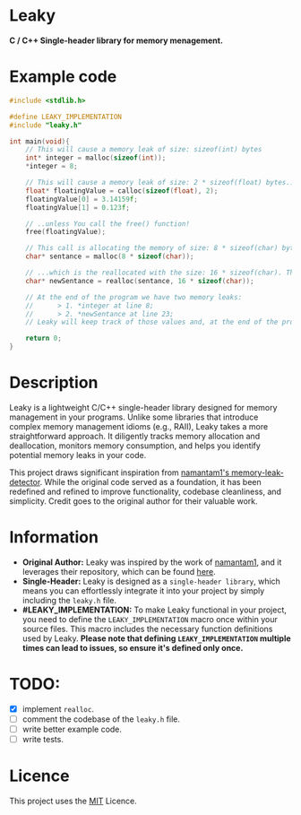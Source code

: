 # Leaky
<b>C / C++ Single-header library for memory menagement.</b>

# Example code
```c
#include <stdlib.h>

#define LEAKY_IMPLEMENTATION
#include "leaky.h"

int main(void){
    // This will cause a memory leak of size: sizeof(int) bytes
    int* integer = malloc(sizeof(int));
    *integer = 8;

    // This will cause a memory leak of size: 2 * sizeof(float) bytes...
    float* floatingValue = calloc(sizeof(float), 2);
    floatingValue[0] = 3.14159f;
    floatingValue[1] = 0.123f;

    // ..unless You call the free() function!
    free(floatingValue);

    // This call is allocating the memory of size: 8 * sizeof(char) bytes...
    char* sentance = malloc(8 * sizeof(char));

    // ...which is the reallocated with the size: 16 * sizeof(char). The reallocation will cause a memory leak, bacause the previous char* was freed during the process
    char* newSentance = realloc(sentance, 16 * sizeof(char));

    // At the end of the program we have two memory leaks:
    //      > 1. *integer at line 8;
    //      > 2. *newSentance at line 23;
    // Leaky will keep track of those values and, at the end of the program, it's going to give you a raport of every allocation, every freeing, how much memory you've allocated and freed and which variables cause the leaks!

    return 0;
}
```

# Description
Leaky is a lightweight C/C++ single-header library designed for memory management in your programs. Unlike some libraries that introduce complex memory management idioms (e.g., RAII), Leaky takes a more straightforward approach. It diligently tracks memory allocation and deallocation, monitors memory consumption, and helps you identify potential memory leaks in your code.

This project draws significant inspiration from [namantam1's memory-leak-detector](https://github.com/namantam1/memory-leak-detector). While the original code served as a foundation, it has been redefined and refined to improve functionality, codebase cleanliness, and simplicity. Credit goes to the original author for their valuable work.

# Information
- **Original Author:** Leaky was inspired by the work of [namantam1](https://github.com/namantam1), and it leverages their repository, which can be found [here](https://github.com/namantam1/memory-leak-detector).
- **Single-Header:** Leaky is designed as a `single-header library`, which means you can effortlessly integrate it into your project by simply including the `leaky.h` file.
- **#LEAKY_IMPLEMENTATION:** To make Leaky functional in your project, you need to define the `LEAKY_IMPLEMENTATION` macro once within your source files. This macro includes the necessary function definitions used by Leaky. **Please note that defining `LEAKY_IMPLEMENTATION` multiple times can lead to issues, so ensure it's defined only once.**

# TODO:
- [X] implement `realloc`.
- [ ] comment the codebase of the `leaky.h` file.
- [ ] write better example code.
- [ ] write tests.

# Licence
This project uses the [MIT](https://github.com/itsYakub/Leaky/blob/main/LICENSE) Licence.
